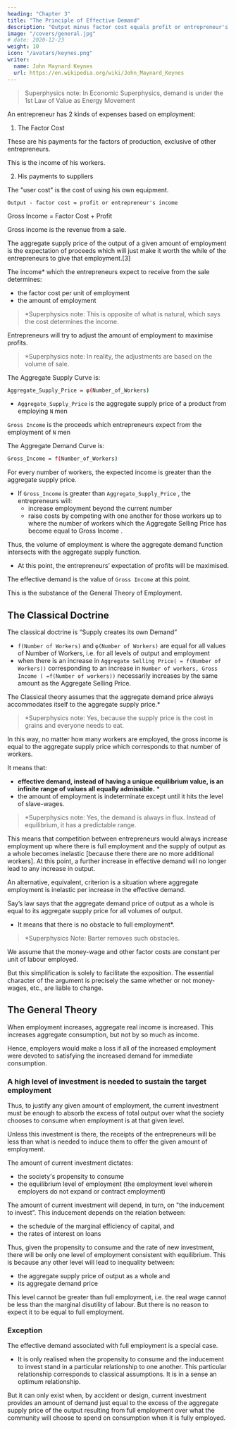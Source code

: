 ```yaml
---
heading: "Chapter 3"
title: "The Principle of Effective Demand"
description: "Output minus factor cost equals profit or entrepreneur's income"
image: "/covers/general.jpg"
# date: 2020-12-23
weight: 10
icon: "/avatars/keynes.png"
writer:
  name: John Maynard Keynes
  url: https://en.wikipedia.org/wiki/John_Maynard_Keynes
---
```


> Superphysics note: In Economic Superphysics, demand is under the 1st Law of Value as Energy Movement


An entrepreneur has 2 kinds of expenses based on employment: 
<!-- Based on resources and costs, the employment of a given volume of labour by an entrepreneur involves him in two kinds of expense: -->

1. The Factor Cost

These are his payments for the factors of production, exclusive of other entrepreneurs. 

This is the income of his workers.

2. His payments to suppliers <!-- other entrepreneurs for purchases -->

<!-- what he has to purchase from them together with the sacrifice which he incurs by employing the equipment instead of leaving it idle, which we shall call  -->

The "user cost" is the cost of using his own equipment.

`Output - factor cost = profit or entrepreneur's income`




<!-- `total income = factor cost + profit` -->

<!-- The total income is the result of the employment given by the entrepreneur.  -->

<!-- The entrepreneur’s profit is the quantity which he endeavours to maximise when he is deciding what amount, of employment to offer.  -->

<!-- It is sometimes convenient, when we are looking at it from the entrepreneur’s standpoint, to call the --> 

Gross Income = Factor Cost + Profit

Gross <!-- Aggregate --> income is the revenue from a sale. <!-- ) is the proceeds from a given amount of employment.  -->

The aggregate supply price of the output of a given amount of employment is the expectation of proceeds which will just make it worth the while of the entrepreneurs to give that employment.[3] 

<!-- It follows that resources and , , both in each individual firm and industry and in the aggregate, depends on  -->

The income* which the entrepreneurs expect to receive from the sale determines:
- the factor cost per unit of employment
- the amount of employment

> *Superphysics note: This is opposite of what is natural, which says the cost determines the income. 


Entrepreneurs will try to adjust the amount of employment to maximise profits. <!--  the excess of the proceeds over the factor cost.  -->

> *Superphysics note: In reality, the adjustments are based on the volume of sale. 




The Aggregate Supply Curve is:

```bash
Aggregate_Supply_Price = φ(Number_of_Workers)	
```

- `Aggregate_Supply_Price` <!-- `Z` -->  is the aggregate supply price of a product from employing `N` men
<!-- `Z = φ(N)`  -->
 
`Gross Income` <!-- `D` -->  is the proceeds which entrepreneurs expect from the employment of `N` men


The Aggregate Demand Curve is:

```bash
Gross_Income = f(Number_of_Workers)	
```


For every number of workers, the expected income is greater than the aggregate supply price. 
- If `Gross_Income` <!-- `D` --> is greater than `Aggregate_Supply_Price` <!-- `Z` -->, the entrepreneurs will:
  - increase employment beyond the current number
  - raise costs by competing with one another for those workers up to where the number of workers which the Aggregate Selling Price <!-- Z --> has become equal to Gross Income <!-- D -->. 

Thus, the volume of employment is where the aggregate demand function intersects with the aggregate supply function. 
- At this point, the entrepreneurs’ expectation of profits will be maximised. 

The effective demand is the value of `Gross Income`<!-- `D` --> at this point. 

This is the substance of the General Theory of Employment. 

<!-- The succeeding chapters will examine the various factors on which these two functions depend.  -->


## The Classical Doctrine 

The classical doctrine is “Supply creates its own Demand” <!-- It continues to underlie all orthodox economic theory, involves a special assumption as to the relationship between these two functions. --> 

- `f(Number of Workers)` and `φ(Number of Workers)` are equal for all values of Number of Workers, i.e. for all levels of output and employment
- when there is an increase in `Aggregate Selling Price( = f(Number of Workers))` <!-- `Z( = f(N))` --> corresponding to an increase in `Number of workers, Gross Income ( =f(Number of workers))` <!-- ( =f(N))  -->necessarily increases by the same amount as the Aggregate Selling Price<!--  Z -->.

The Classical theory assumes that the aggregate demand price always accommodates itself to the aggregate supply price.* 

> *Superphysics note: Yes, because the supply price is the cost in grains and everyone needs to eat. 


In this way, no matter how many workers are employed, the gross income is equal to the aggregate supply price <!-- Z --> which corresponds to that number of workers.

It means that:
- **effective demand, instead of having a unique equilibrium value, is an infinite range of values all equally admissible.** *
- the amount of employment is indeterminate except until it hits the level of slave-wages. <!-- in so far as the marginal disutility of labour sets an upper limit.  -->

> *Superphysics note: Yes, the demand is always in flux. Instead of equilibrium, it has a predictable range. 


This means that competition between entrepreneurs would always increase employment up where there is full employment and the supply of output as a whole becomes inelastic [because there there are no more additional workers]. At this point, a further increase in effective demand will no longer lead to any increase in output. 

<!-- Chapter 2 gave a definition of full employment in terms of the behaviour of labour.  -->

An alternative, equivalent, criterion is a situation where aggregate employment is inelastic per increase in the effective demand<!--  for its output -->. 

Say’s law says that the aggregate demand price of output as a whole is equal to its aggregate supply price for all volumes of output. 
- It means that there is no obstacle to full employment*.

> *Superphysics Note: Barter removes such obstacles. 


<!-- If, however, this is not the true law relating the aggregate demand and supply functions, there is a vitally important chapter of economic theory which remains to be written and without which all discussions concerning the volume of aggregate employment are futile.  -->


<!-- A brief summary of the theory of employment to be worked out in the course of the following chapters may, perhaps, help the reader at this stage, even though it may not be fully intelligible. The terms involved will be more carefully defined in due course. In this summary  -->

We assume that the money-wage and other factor costs are constant per unit of labour employed. 

But this simplification is solely to facilitate the exposition. The essential character of the argument is precisely the same whether or not money-wages, etc., are liable to change.


## The General Theory 

When employment increases, aggregate real income is increased. This increases aggregate consumption, but not by so much as income. 

Hence, employers would make a loss if all of the increased employment were devoted to satisfying the increased demand for immediate consumption. 

### A high level of investment is needed to sustain the target employment

Thus, to justify any given amount of employment, the current investment must be enough to absorb the excess of total output over what the society chooses to consume when employment is at that given level. 

Unless this investment is there, the receipts of the entrepreneurs will be less than what is needed to induce them to offer the given amount of employment.

The amount of current investment dictates:
- the society's propensity to consume
- the equilibrium level of employment (the employment level wherein employers do not expand or contract employment)

The amount of current investment will depend, in turn, on "the inducement to invest". This inducement depends on the relation between:
- the schedule of the marginal efficiency of capital, and 
- the rates of interest on loans<!--  of various maturities and risks.  -->

Thus, given the propensity to consume and the rate of new investment, there will be only one level of employment consistent with equilibrium. This is because any other level will lead to inequality between:
- the aggregate supply price of output as a whole and
- its aggregate demand price

This level cannot be greater than full employment, i.e. the real wage cannot be less than the marginal disutility of labour. But there is no reason to expect it to be equal to full employment. 

### Exception 

The effective demand associated with full employment is a special case.
- It is only realised when the propensity to consume and the inducement to invest stand in a particular relationship to one another. This particular relationship corresponds to classical assumptions. It is in a sense an optimum relationship. 

But it can only exist when, by accident or design, current investment provides an amount of demand just equal to the excess of the aggregate supply price of the output resulting from full employment over what the community will choose to spend on consumption when it is fully employed. 


